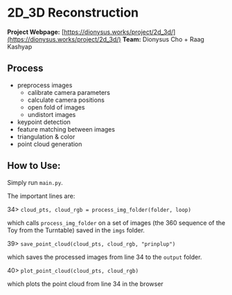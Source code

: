 # 2D_3D Reconstruction
**Project Webpage:** [https://dionysus.works/project/2d_3d/](https://dionysus.works/project/2d_3d/)
**Team:** Dionysus Cho + Raag Kashyap

## Process
- preprocess images
  - calibrate camera parameters
  - calculate camera positions
  - open fold of images
  - undistort images
- keypoint detection
- feature matching between images
- triangulation & color
- point cloud generation

## How to Use:
Simply run `main.py`.

The important lines are:

34> `cloud_pts, cloud_rgb = process_img_folder(folder, loop)`

which calls `process_img_folder` on a set of images (the 360 sequence of the
Toy from the Turntable) saved in the `imgs` folder.

39> `save_point_cloud(cloud_pts, cloud_rgb, "prinplup")`

which saves the processed images from line 34 to the `output` folder.

40> `plot_point_cloud(cloud_pts, cloud_rgb)`

which plots the point cloud from line 34 in the browser
